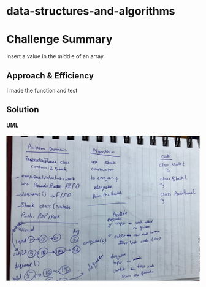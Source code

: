 # data-structures-and-algorithms

# Challenge Summary
Insert a value in the middle of an array


## Approach & Efficiency
I made the function and test

## Solution
<!-- Embedded whiteboard image -->
#### UML


![uml](UML.jpg)
